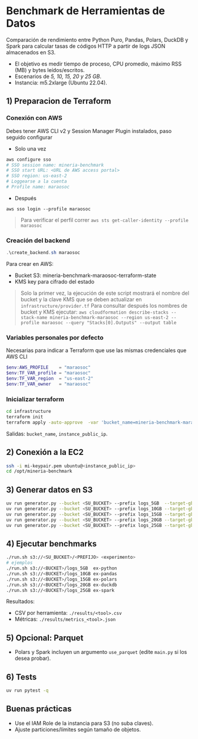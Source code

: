 
# Benchmark de Herramientas de Datos

Comparación de rendimiento entre Python Puro, Pandas, Polars, DuckDB y Spark para calcular tasas de códigos HTTP a partir de logs JSON almacenados en S3.

- El objetivo es medir tiempo de proceso, CPU promedio, máximo RSS (MB) y bytes leídos/escritos.
- Escenarios de *5, 10, 15, 20 y 25 GB*.
- Instancia: m5.2xlarge (Ubuntu 22.04).

## 1) Preparacion de Terraform

### Conexión con AWS
Debes tener AWS CLI v2 y Session Manager Plugin instalados, paso seguido configurar 
- Solo una vez
```powershell
aws configure sso
# SSO session name: mineria-benchmark
# SSO start URL: <URL de AWS access portal>
# SSO region: us-east-2
# Loggearse a la cuenta
# Profile name: maraosoc
```
- Después
```
aws sso login --profile maraosoc
```
> Para verificar el perfil correr `aws sts get-caller-identity --profile maraosoc`

### Creación del backend
```powershell
.\create_backend.sh maraosoc
```
Para crear en AWS:
- Bucket S3: mineria-benchmark-maraosoc-terraform-state
- KMS key para cifrado del estado

> Solo la primer vez, la ejecución de este script mostrará el nombre del bucket y la clave KMS que se deben actualizar en `infrastructure/provider.tf`
> Para consultar después los nombres de bucket y KMS ejecutar: `aws cloudformation describe-stacks --stack-name mineria-benchmark-maraosoc --region us-east-2 --profile maraosoc --query "Stacks[0].Outputs" --output table`

### Variables personales por defecto
Necesarias para indicar  a Terraform que use las mismas credenciales que AWS CLI
```powershell
$env:AWS_PROFILE    = "maraosoc"
$env:TF_VAR_profile = "maraosoc"
$env:TF_VAR_region  = "us-east-2"
$env:TF_VAR_owner   = "maraosoc"
```
### Inicializar terraform
```bash
cd infrastructure
terraform init
terraform apply -auto-approve  -var 'bucket_name=mineria-benchmark-maraosoc-data' -var 'key_pair_name=mineria-benchmark-maraosoc-key'
```
Salidas: `bucket_name`, `instance_public_ip`.



## 2) Conexión a la EC2
```bash
ssh -i mi-keypair.pem ubuntu@<instance_public_ip>
cd /opt/mineria-benchmark
```

## 3) Generar datos en S3
```bash
uv run generator.py --bucket <SU_BUCKET> --prefix logs_5GB  --target-gb 5
uv run generator.py --bucket <SU_BUCKET> --prefix logs_10GB --target-gb 10
uv run generator.py --bucket <SU_BUCKET> --prefix logs_15GB --target-gb 15
uv run generator.py --bucket <SU_BUCKET> --prefix logs_20GB --target-gb 20
uv run generator.py --bucket <SU_BUCKET> --prefix logs_25GB --target-gb 25
```

## 4) Ejecutar benchmarks
```bash
./run.sh s3://<SU_BUCKET>/<PREFIJO> <experimento>
# ejemplos
./run.sh s3://<BUCKET>/logs_5GB  ex-python
./run.sh s3://<BUCKET>/logs_10GB ex-pandas
./run.sh s3://<BUCKET>/logs_15GB ex-polars
./run.sh s3://<BUCKET>/logs_20GB ex-duckdb
./run.sh s3://<BUCKET>/logs_25GB ex-spark
```

Resultados:
- CSV por herramienta: `./results/<tool>.csv`
- Métricas: `./results/metrics_<tool>.json`

## 5) Opcional: Parquet
- Polars y Spark incluyen un argumento `use_parquet` (edite `main.py` si los desea probar).

## 6) Tests
```bash
uv run pytest -q
```

## Buenas prácticas
- Use el IAM Role de la instancia para S3 (no suba claves).
- Ajuste particiones/límites según tamaño de objetos.
